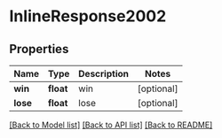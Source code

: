 # InlineResponse2002

## Properties
Name | Type | Description | Notes
------------ | ------------- | ------------- | -------------
**win** | **float** | win | [optional] 
**lose** | **float** | lose | [optional] 

[[Back to Model list]](../README.md#documentation-for-models) [[Back to API list]](../README.md#documentation-for-api-endpoints) [[Back to README]](../README.md)


